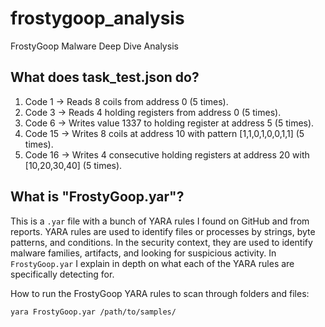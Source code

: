 # frostygoop_analysis
FrostyGoop Malware Deep Dive Analysis



## What does task_test.json do?
1. Code 1 → Reads 8 coils from address 0 (5 times).
2. Code 3 → Reads 4 holding registers from address 0 (5 times).
3. Code 6 → Writes value 1337 to holding register at address 5 (5 times).
4. Code 15 → Writes 8 coils at address 10 with pattern [1,1,0,1,0,0,1,1] (5 times).
5. Code 16 → Writes 4 consecutive holding registers at address 20 with [10,20,30,40] (5 times).


## What is "FrostyGoop.yar"?
This is a `.yar` file with a bunch of YARA rules I found on GitHub and from reports. YARA rules are used to identify files or processes by strings, byte patterns, and conditions. In the security context, they are used to identify malware families, artifacts, and looking for suspicious activity. In `FrostyGoop.yar` I explain in depth on what each of the YARA rules are specifically detecting for.

How to run the FrostyGoop YARA rules to scan through folders and files:
```sh
yara FrostyGoop.yar /path/to/samples/
```